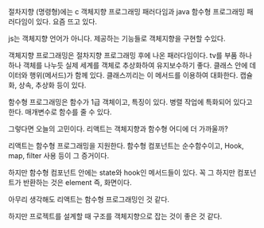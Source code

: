 

절차지향 (명령형)에는 c
객체지향 프로그래밍 패러다임과  java
함수형 프로그래밍 패러다임이 있다.
요즘 뜨고 있다.

js는 객체지향 언어가 아니다.
제공하는 기능들로 객체지향을 구현할 수있다.

객체지향 프로그래밍은 절차지향 프로그래밍 후에 나온 패러다임이다.
tv를 부품 하나 하나 객체를 나누듯
실제 세계를 객체로 추상화하여 
유지보수하기 좋다. 
클래스 안에 데이터와 행위(메서드)가 함께 있다.
클래스끼리는 이 메서드를 이용하여 대화한다.
캡슐화, 상속, 추상화 등이 있다.

함수형 프로그래밍은 
함수가 1급 객체이고, 
특징이 있다.
병렬 작업에 특화되어 있다고 한다.
매개변수로 함수를 줄 수 있다.

그렇다면 오늘의 고민이다. 리액트는 객체지향과 함수형 어디에 더 가까울까?

리액트는 함수형 프로그래밍을 지원한다.
함수형 컴포넌트는 순수함수이고, Hook, map, filter 사용 등이 그 증거이다.

하지만 함수형 컴포넌트 안에는 state와 hook인 메서드들이 있다. 꼭 그
하지만 컴포넌트가 반환하는 것은 element 즉, 화면이다.

아무리 생각해도 리액트는 함수형 프로그래밍인 것 같다.

하지만 프로젝트를 설계할 때 구조를 객체지향으로 잡는 것이 좋은 것 같다.